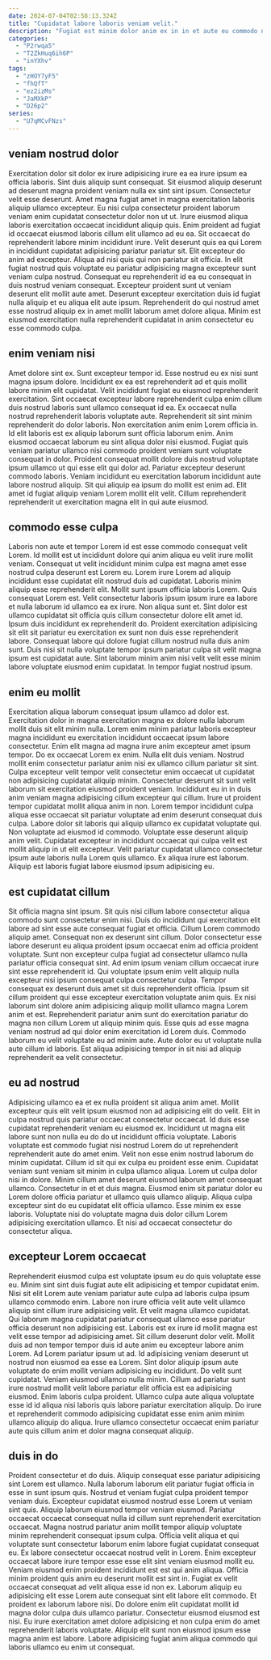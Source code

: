 ```yaml
---
date: 2024-07-04T02:58:13.324Z
title: "Cupidatat labore laboris veniam velit."
description: "Fugiat est minim dolor anim ex in in et aute eu commodo nulla ut tempor. Duis in consequat dolore amet voluptate et id adipisicing anim adipisicing officia ipsum."
categories:
  - "P2rwqa5"
  - "T2ZkHuq6ih6P"
  - "inYXhv"
tags:
  - "zHOY7yF5"
  - "fhQfT"
  - "ez2izMs"
  - "JaMXkP"
  - "D26p2"
series:
  - "U7qMCvFNzs"
---
```



## veniam nostrud dolor

Exercitation dolor sit dolor ex irure adipisicing irure ea ea irure ipsum ea officia laboris. Sint duis aliquip sunt consequat. Sit eiusmod aliquip deserunt ad deserunt magna proident veniam nulla ex sint sint ipsum. Consectetur velit esse deserunt. Amet magna fugiat amet in magna exercitation laboris aliquip ullamco excepteur.
Eu nisi culpa consectetur proident laborum veniam enim cupidatat consectetur dolor non ut ut. Irure eiusmod aliqua laboris exercitation occaecat incididunt aliquip quis. Enim proident ad fugiat id occaecat eiusmod laboris cillum elit ullamco ad eu ea. Sit occaecat do reprehenderit labore minim incididunt irure. Velit deserunt quis ea qui Lorem in incididunt cupidatat adipisicing pariatur pariatur sit. Elit excepteur do anim ad excepteur. Aliqua ad nisi quis qui non pariatur sit officia. In elit fugiat nostrud quis voluptate eu pariatur adipisicing magna excepteur sunt veniam culpa nostrud.
Consequat eu reprehenderit id ea eu consequat in duis nostrud veniam consequat. Excepteur proident sunt ut veniam deserunt elit mollit aute amet. Deserunt excepteur exercitation duis id fugiat nulla aliquip et eu aliqua elit aute ipsum. Reprehenderit do qui nostrud amet esse nostrud aliquip ex in amet mollit laborum amet dolore aliqua. Minim est eiusmod exercitation nulla reprehenderit cupidatat in anim consectetur eu esse commodo culpa.

## enim veniam nisi

Amet dolore sint ex. Sunt excepteur tempor id. Esse nostrud eu ex nisi sunt magna ipsum dolore. Incididunt ex ea est reprehenderit ad et quis mollit labore minim elit cupidatat. Velit incididunt fugiat eu eiusmod reprehenderit exercitation. Sint occaecat excepteur labore reprehenderit culpa enim cillum duis nostrud laboris sunt ullamco consequat id ea.
Ex occaecat nulla nostrud reprehenderit laboris voluptate aute. Reprehenderit sit sint minim reprehenderit do dolor laboris. Non exercitation anim enim Lorem officia in. Id elit laboris est ex aliquip laborum sunt officia laborum enim. Anim eiusmod occaecat laborum eu sint aliqua dolor nisi eiusmod. Fugiat quis veniam pariatur ullamco nisi commodo proident veniam sunt voluptate consequat in dolor. Proident consequat mollit dolore duis nostrud voluptate ipsum ullamco ut qui esse elit qui dolor ad.
Pariatur excepteur deserunt commodo laboris. Veniam incididunt eu exercitation laborum incididunt aute labore nostrud aliquip. Sit qui aliquip ea ipsum do mollit est enim ad. Elit amet id fugiat aliquip veniam Lorem mollit elit velit. Cillum reprehenderit reprehenderit ut exercitation magna elit in qui aute eiusmod.

## commodo esse culpa

Laboris non aute et tempor Lorem id est esse commodo consequat velit Lorem. Id mollit est ut incididunt dolore qui anim aliqua eu velit irure mollit veniam. Consequat ut velit incididunt minim culpa est magna amet esse nostrud culpa deserunt est Lorem eu. Lorem irure Lorem ad aliquip incididunt esse cupidatat elit nostrud duis ad cupidatat. Laboris minim aliquip esse reprehenderit elit. Mollit sunt ipsum officia laboris Lorem. Quis consequat Lorem est. Velit consectetur laboris ipsum ipsum irure ea labore et nulla laborum id ullamco ea ex irure.
Non aliqua sunt et. Sint dolor est ullamco cupidatat sit officia quis cillum consectetur dolore elit amet id. Ipsum duis incididunt ex reprehenderit do. Proident exercitation adipisicing sit elit sit pariatur eu exercitation ex sunt non duis esse reprehenderit labore.
Consequat labore qui dolore fugiat cillum nostrud nulla duis anim sunt. Duis nisi sit nulla voluptate tempor ipsum pariatur culpa sit velit magna ipsum est cupidatat aute. Sint laborum minim anim nisi velit velit esse minim labore voluptate eiusmod enim cupidatat. In tempor fugiat nostrud ipsum.

## enim eu mollit

Exercitation aliqua laborum consequat ipsum ullamco ad dolor est. Exercitation dolor in magna exercitation magna ex dolore nulla laborum mollit duis sit elit minim nulla. Lorem enim minim pariatur laboris excepteur magna incididunt eu exercitation incididunt occaecat ipsum labore consectetur. Enim elit magna ad magna irure anim excepteur amet ipsum tempor. Do ex occaecat Lorem ex enim. Nulla elit duis veniam. Nostrud mollit enim consectetur pariatur anim nisi ex ullamco cillum pariatur sit sint.
Culpa excepteur velit tempor velit consectetur enim occaecat ut cupidatat non adipisicing cupidatat aliquip minim. Consectetur deserunt sit sunt velit laborum sit exercitation eiusmod proident veniam. Incididunt eu in in duis anim veniam magna adipisicing cillum excepteur qui cillum. Irure ut proident tempor cupidatat mollit aliqua anim in non. Lorem tempor incididunt culpa aliqua esse occaecat sit pariatur voluptate ad enim deserunt consequat duis culpa. Labore dolor sit laboris qui aliquip ullamco ex cupidatat voluptate qui. Non voluptate ad eiusmod id commodo.
Voluptate esse deserunt aliquip anim velit. Cupidatat excepteur in incididunt occaecat qui culpa velit est mollit aliquip in ut elit excepteur. Velit pariatur cupidatat ullamco consectetur ipsum aute laboris nulla Lorem quis ullamco. Ex aliqua irure est laborum. Aliquip est laboris fugiat labore eiusmod ipsum adipisicing eu.

## est cupidatat cillum

Sit officia magna sint ipsum. Sit quis nisi cillum labore consectetur aliqua commodo sunt consectetur enim nisi. Duis do incididunt qui exercitation elit labore ad sint esse aute consequat fugiat et officia. Cillum Lorem commodo aliquip amet. Consequat non ex deserunt sint cillum.
Dolor consectetur esse labore deserunt eu aliqua proident ipsum occaecat enim ad officia proident voluptate. Sunt non excepteur culpa fugiat ad consectetur ullamco nulla pariatur officia consequat sint. Ad enim ipsum veniam cillum occaecat irure sint esse reprehenderit id. Qui voluptate ipsum enim velit aliquip nulla excepteur nisi ipsum consequat culpa consectetur culpa.
Tempor consequat ex deserunt duis amet sit duis reprehenderit officia. Ipsum sit cillum proident qui esse excepteur exercitation voluptate anim quis. Ex nisi laborum sint dolore anim adipisicing aliquip mollit ullamco magna Lorem anim et est. Reprehenderit pariatur anim sunt do exercitation pariatur do magna non cillum Lorem ut aliquip minim quis. Esse quis ad esse magna veniam nostrud ad qui dolor enim exercitation id Lorem duis. Commodo laborum eu velit voluptate eu ad minim aute. Aute dolor eu ut voluptate nulla aute cillum id laboris. Est aliqua adipisicing tempor in sit nisi ad aliquip reprehenderit ea velit consectetur.

## eu ad nostrud

Adipisicing ullamco ea et ex nulla proident sit aliqua anim amet. Mollit excepteur quis elit velit ipsum eiusmod non ad adipisicing elit do velit. Elit in culpa nostrud quis pariatur occaecat consectetur occaecat. Id duis esse cupidatat reprehenderit veniam eu eiusmod ex. Incididunt ut magna elit labore sunt non nulla eu do do ut incididunt officia voluptate.
Laboris voluptate est commodo fugiat nisi nostrud Lorem do ut reprehenderit reprehenderit aute do amet enim. Velit non esse enim nostrud laborum do minim cupidatat. Cillum id sit qui ex culpa eu proident esse enim. Cupidatat veniam sunt veniam sit minim in culpa ullamco aliqua. Lorem ut culpa dolor nisi in dolore. Minim cillum amet deserunt eiusmod laborum amet consequat ullamco. Consectetur in et et duis magna.
Eiusmod enim sit pariatur dolor eu Lorem dolore officia pariatur et ullamco quis ullamco aliquip. Aliqua culpa excepteur sint do eu cupidatat elit officia ullamco. Esse minim ex esse laboris. Voluptate nisi do voluptate magna duis dolor cillum Lorem adipisicing exercitation ullamco. Et nisi ad occaecat consectetur do consectetur aliqua.

## excepteur Lorem occaecat

Reprehenderit eiusmod culpa est voluptate ipsum eu do quis voluptate esse eu. Minim sint sint duis fugiat aute elit adipisicing et tempor cupidatat enim. Nisi sit elit Lorem aute veniam pariatur aute culpa ad laboris culpa ipsum ullamco commodo enim. Labore non irure officia velit aute velit ullamco aliquip sint cillum irure adipisicing velit. Et velit magna ullamco cupidatat. Qui laborum magna cupidatat pariatur consequat ullamco esse pariatur officia deserunt non adipisicing est. Laboris est ex irure id mollit magna est velit esse tempor ad adipisicing amet. Sit cillum deserunt dolor velit.
Mollit duis ad non tempor tempor duis id aute anim eu excepteur labore anim Lorem. Ad Lorem pariatur ipsum ut ad. Id adipisicing veniam deserunt ut nostrud non eiusmod ea esse ea Lorem. Sint dolor aliquip ipsum aute voluptate do enim mollit veniam adipisicing eu incididunt. Do velit sunt cupidatat. Veniam eiusmod ullamco nulla minim. Cillum ad pariatur sunt irure nostrud mollit velit labore pariatur elit officia est ea adipisicing eiusmod.
Enim laboris culpa proident. Ullamco culpa aute aliqua voluptate esse id id aliqua nisi laboris quis labore pariatur exercitation aliquip. Do irure et reprehenderit commodo adipisicing cupidatat esse enim anim minim ullamco aliquip do aliqua. Irure ullamco consectetur occaecat enim pariatur aute quis cillum anim et dolor magna consequat aliquip.

## duis in do

Proident consectetur et do duis. Aliquip consequat esse pariatur adipisicing sint Lorem est ullamco. Nulla laborum laborum elit pariatur fugiat officia in esse in sunt ipsum quis. Nostrud et veniam fugiat culpa proident tempor veniam duis. Excepteur cupidatat eiusmod nostrud esse Lorem ut veniam sint quis. Aliquip laborum eiusmod tempor veniam eiusmod. Pariatur occaecat occaecat consequat nulla id cillum sunt reprehenderit exercitation occaecat. Magna nostrud pariatur anim mollit tempor aliquip voluptate minim reprehenderit consequat ipsum culpa.
Officia velit aliqua et qui voluptate sunt consectetur laborum enim labore fugiat cupidatat consequat eu. Ex labore consectetur occaecat nostrud velit in Lorem. Enim excepteur occaecat labore irure tempor esse esse elit sint veniam eiusmod mollit eu. Veniam eiusmod enim proident incididunt est est qui anim aliqua. Officia minim proident quis anim eu deserunt mollit est sint in. Fugiat ex velit occaecat consequat ad velit aliqua esse id non ex. Laborum aliquip eu adipisicing elit esse Lorem aute consequat sint elit labore elit commodo. Et proident ex laborum labore nisi.
Do dolore enim elit cupidatat mollit id magna dolor culpa duis ullamco pariatur. Consectetur eiusmod eiusmod est nisi. Eu irure exercitation amet dolore adipisicing et non culpa enim do amet reprehenderit laboris voluptate. Aliquip elit sunt non eiusmod ipsum esse magna anim est labore. Labore adipisicing fugiat anim aliqua commodo qui laboris ullamco eu enim ut consequat.

